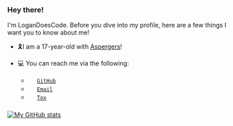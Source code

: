### Hey there!

I'm LoganDoesCode. Before you dive into my profile, here are a few things I want you to know about me!
- 🎗️I am a 17-year-old with [Aspergers](https://en.wikipedia.org/wiki/Aspergers)!

- 💻 You can reach me via the following:
  - <a href="https://github.com/logandoescode"><img width="16px" height="16px" src="https://external-content.duckduckgo.com/iu/?u=https%3A%2F%2Fwww.iconsdb.com%2Ficons%2Fdownload%2Fpurple%2Fgithub-64.gif&f=1&nofb=1&ipt=f176507bf42bd486b2eec7a8ea38c31ee2a1176161356f13181665d7b3104e14&ipo=images"></a>
[`GitHub`](https://github.com/logandoescode)
  - <a href="mailto:logandoescode@protonmail.ch"><img width="16px" height="16px" src="https://external-content.duckduckgo.com/iu/?u=https%3A%2F%2Ffiles.softicons.com%2Fdownload%2Fweb-icons%2Fflat-style-icons-by-flaticonmaker%2Fpng%2F16x16%2Femail.png&f=1&nofb=1&ipt=3bb900a635c19ae72abae43313d9f97a6aa4118d65d3fadcdab0634f014abf54&ipo=images"></a>
[`Email`](mailto:logandoescode@protonmail.ch)
  - <a href="#"><img width="16px" height="16px" src="https://external-content.duckduckgo.com/iu/?u=https%3A%2F%2Fwww.iconsdb.com%2Ficons%2Fdownload%2Fwhite%2Fpadlock-128.png&f=1&nofb=1&ipt=5b5b35e5a9f7bf9f37a6b6674ea71ddb7ce64651255cb424eee2839635d0ef22&ipo=images"></a>
[`Tox`](https://logandoescode.github.io/tox)
###
###
###
[![My GitHub stats](https://github-readme-stats.vercel.app/api?username=logandoescode&count_private=true&show_icons=true&theme=calm)](https://github.com/anuraghazra/github-readme-stats)
